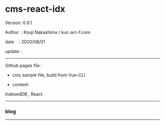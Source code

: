 ﻿# cms-react-idx

 Version: 0.9.1

 Author  : Kouji Nakashima / kuc-arc-f.com

 date    : 2020/08/01 

 update :

***

Github pages file :

* cms sample file, build from Vue-CLI

* content:

IndexedDB , React

***
### blog


***

